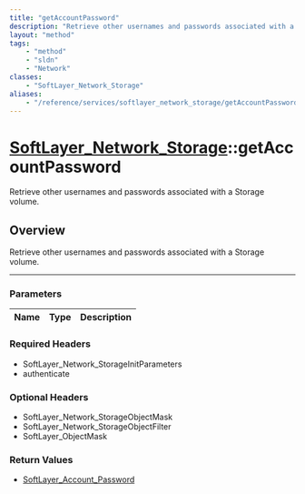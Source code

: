 ```yaml
---
title: "getAccountPassword"
description: "Retrieve other usernames and passwords associated with a Storage volume."
layout: "method"
tags:
    - "method"
    - "sldn"
    - "Network"
classes:
    - "SoftLayer_Network_Storage"
aliases:
    - "/reference/services/softlayer_network_storage/getAccountPassword"
---
```

# [SoftLayer_Network_Storage](/reference/services/SoftLayer_Network_Storage)::getAccountPassword


Retrieve other usernames and passwords associated with a Storage volume.


## Overview 
Retrieve other usernames and passwords associated with a Storage volume.

-----

### Parameters 
|Name | Type | Description |
| --- | --- | --- |


### Required Headers
* SoftLayer_Network_StorageInitParameters
* authenticate


### Optional Headers
* SoftLayer_Network_StorageObjectMask
* SoftLayer_Network_StorageObjectFilter
* SoftLayer_ObjectMask

### Return Values
* <a href='/reference/datatypes/SoftLayer_Account_Password'>SoftLayer_Account_Password </a>




